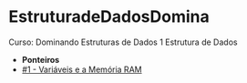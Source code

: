 # EstruturadeDadosDomina
 Curso: Dominando Estruturas de Dados 1
 Estrutura de Dados
 - **Ponteiros**
  - [#1 - Variáveis e a Memória RAM](https://github.com/GersonESantos/EstruturadeDados/blob/main/variaveis-e-memoria/codes/variaveis-e-memoria.c)
